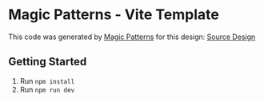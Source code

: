 # Magic Patterns - Vite Template

This code was generated by [Magic Patterns](https://magicpatterns.com) for this design: [Source Design](https://www.magicpatterns.com/c/hstndtglv2joabvpsseefy)

## Getting Started

1. Run `npm install`
2. Run `npm run dev`
